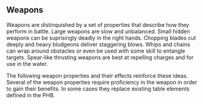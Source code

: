 ## Weapons

Weapons are distinquished by a set of properties that describe how they perform in battle. Large weapons are slow and unbalanced. Small hidden weapons can be suprisingly deadly in the right hands. Chopping blades cut deeply and heavy bludgeons deliver staggering blows. Whips and chains can wrap around obstacles or even be used with some skill to entangle targets. Spear-like thrusting weapons are best at repelling charges and for use in the water. 

The following weapon properties and their effects reinforce these ideas. Several of the weapon properties require proficiency in the weapon in order to gain their benefits. In some cases they replace existing table elements defined in the PHB.

